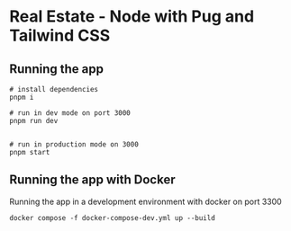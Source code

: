 # Real Estate - Node with Pug and Tailwind CSS


## Running the app

```
# install dependencies
pnpm i

# run in dev mode on port 3000
pnpm run dev


# run in production mode on 3000
pnpm start
```

## Running the app with Docker

Running the app in a development environment with docker on port 3300

```
docker compose -f docker-compose-dev.yml up --build
```
